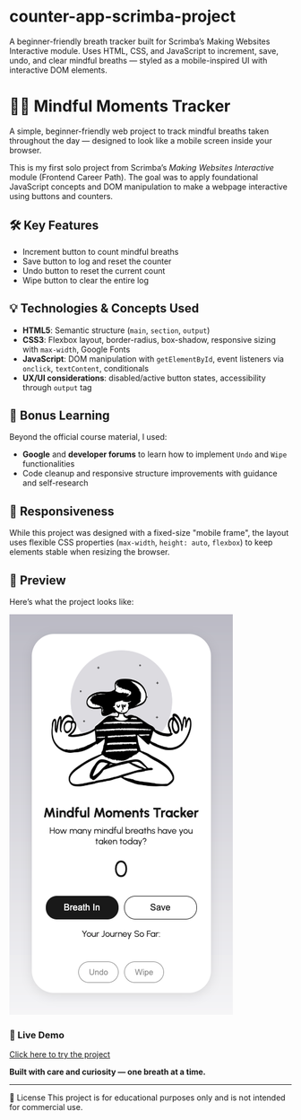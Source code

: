 # counter-app-scrimba-project
A beginner-friendly breath tracker built for Scrimba’s Making Websites Interactive module. Uses HTML, CSS, and JavaScript to increment, save, undo, and clear mindful breaths — styled as a mobile-inspired UI with interactive DOM elements.

# 🧘‍♀️ Mindful Moments Tracker

A simple, beginner-friendly web project to track mindful breaths taken throughout the day — designed to look like a mobile screen inside your browser.

This is my first solo project from Scrimba’s *Making Websites Interactive* module (Frontend Career Path). The goal was to apply foundational JavaScript concepts and DOM manipulation to make a webpage interactive using buttons and counters.

## 🛠️ Key Features
- Increment button to count mindful breaths
- Save button to log and reset the counter
- Undo button to reset the current count
- Wipe button to clear the entire log

## 💡 Technologies & Concepts Used
- **HTML5**: Semantic structure (`main`, `section`, `output`)
- **CSS3**: Flexbox layout, border-radius, box-shadow, responsive sizing with `max-width`, Google Fonts
- **JavaScript**: DOM manipulation with `getElementById`, event listeners via `onclick`, `textContent`, conditionals
- **UX/UI considerations**: disabled/active button states, accessibility through `output` tag

## 🧠 Bonus Learning
Beyond the official course material, I used:
- **Google** and **developer forums** to learn how to implement `Undo` and `Wipe` functionalities
- Code cleanup and responsive structure improvements with guidance and self-research

## 📱 Responsiveness
While this project was designed with a fixed-size "mobile frame", the layout uses flexible CSS properties (`max-width`, `height: auto`, `flexbox`) to keep elements stable when resizing the browser.

## 📸 Preview

Here’s what the project looks like:

![Mindful Moments Tracker Screenshot](./counting-app/images/screenshot.jpg)

### 🚀 Live Demo

[Click here to try the project]()


**Built with care and curiosity — one breath at a time.**

---

📄 License
This project is for educational purposes only and is not intended for commercial use.
